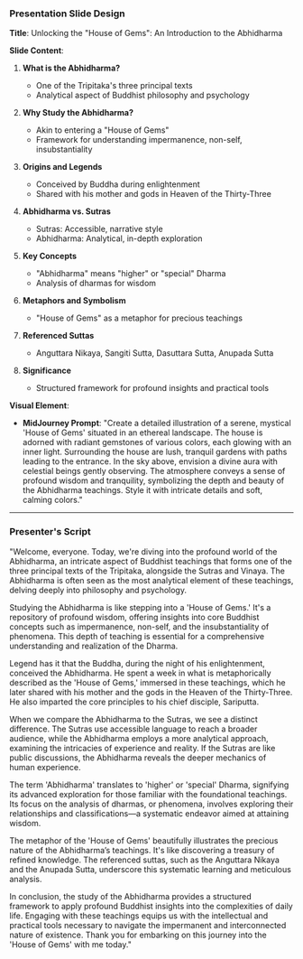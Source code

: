 ### Presentation Slide Design

**Title**: Unlocking the "House of Gems": An Introduction to the Abhidharma

**Slide Content**:
1. **What is the Abhidharma?**
   - One of the Tripitaka's three principal texts
   - Analytical aspect of Buddhist philosophy and psychology

2. **Why Study the Abhidharma?**
   - Akin to entering a "House of Gems"
   - Framework for understanding impermanence, non-self, insubstantiality

3. **Origins and Legends**
   - Conceived by Buddha during enlightenment
   - Shared with his mother and gods in Heaven of the Thirty-Three

4. **Abhidharma vs. Sutras**
   - Sutras: Accessible, narrative style
   - Abhidharma: Analytical, in-depth exploration

5. **Key Concepts**
   - "Abhidharma" means "higher" or "special" Dharma
   - Analysis of dharmas for wisdom

6. **Metaphors and Symbolism**
   - "House of Gems" as a metaphor for precious teachings

7. **Referenced Suttas**
   - Anguttara Nikaya, Sangiti Sutta, Dasuttara Sutta, Anupada Sutta

8. **Significance**
   - Structured framework for profound insights and practical tools

**Visual Element**:
- **MidJourney Prompt**: "Create a detailed illustration of a serene, mystical 'House of Gems' situated in an ethereal landscape. The house is adorned with radiant gemstones of various colors, each glowing with an inner light. Surrounding the house are lush, tranquil gardens with paths leading to the entrance. In the sky above, envision a divine aura with celestial beings gently observing. The atmosphere conveys a sense of profound wisdom and tranquility, symbolizing the depth and beauty of the Abhidharma teachings. Style it with intricate details and soft, calming colors."

---

### Presenter's Script

"Welcome, everyone. Today, we're diving into the profound world of the Abhidharma, an intricate aspect of Buddhist teachings that forms one of the three principal texts of the Tripitaka, alongside the Sutras and Vinaya. The Abhidharma is often seen as the most analytical element of these teachings, delving deeply into philosophy and psychology.

Studying the Abhidharma is like stepping into a 'House of Gems.' It's a repository of profound wisdom, offering insights into core Buddhist concepts such as impermanence, non-self, and the insubstantiality of phenomena. This depth of teaching is essential for a comprehensive understanding and realization of the Dharma.

Legend has it that the Buddha, during the night of his enlightenment, conceived the Abhidharma. He spent a week in what is metaphorically described as the 'House of Gems,' immersed in these teachings, which he later shared with his mother and the gods in the Heaven of the Thirty-Three. He also imparted the core principles to his chief disciple, Sariputta.

When we compare the Abhidharma to the Sutras, we see a distinct difference. The Sutras use accessible language to reach a broader audience, while the Abhidharma employs a more analytical approach, examining the intricacies of experience and reality. If the Sutras are like public discussions, the Abhidharma reveals the deeper mechanics of human experience.

The term 'Abhidharma' translates to 'higher' or 'special' Dharma, signifying its advanced exploration for those familiar with the foundational teachings. Its focus on the analysis of dharmas, or phenomena, involves exploring their relationships and classifications—a systematic endeavor aimed at attaining wisdom.

The metaphor of the 'House of Gems' beautifully illustrates the precious nature of the Abhidharma’s teachings. It's like discovering a treasury of refined knowledge. The referenced suttas, such as the Anguttara Nikaya and the Anupada Sutta, underscore this systematic learning and meticulous analysis.

In conclusion, the study of the Abhidharma provides a structured framework to apply profound Buddhist insights into the complexities of daily life. Engaging with these teachings equips us with the intellectual and practical tools necessary to navigate the impermanent and interconnected nature of existence. Thank you for embarking on this journey into the 'House of Gems' with me today."